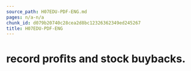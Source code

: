 ```yaml
---
source_path: H07EDU-PDF-ENG.md
pages: n/a-n/a
chunk_id: d079b20740c28cea2d8bc12326362349ed245267
title: H07EDU-PDF-ENG
---
```

# record proﬁts and stock buybacks.
